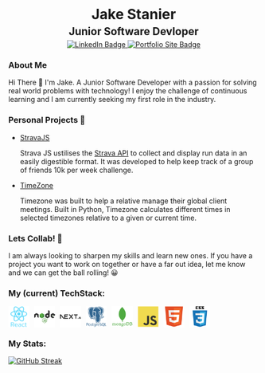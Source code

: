 <!-- <link rel="stylesheet" href="devicon.min.css"> -->
<div id="header" align="center">
    <h1 style="border: 0; margin-top: 0; margin-bottom: 5px;">Jake Stanier</h1>
    <h2 style="border: 0; margin-top: 0; margin-bottom: 5px;">Junior Software Devloper</h2>
    <div id="badges" style="margin-bottom: 10px">
    <a href="https://www.linkedin.com/in/jake-stanier-017267283/">
        <img src="https://img.shields.io/badge/LinkedIn-blue?logo=linkedin&style=for-the-badge" alt="LinkedIn Badge"/>
    </a>
    <a href="https://www.jakestanier.com">
        <img src="https://img.shields.io/badge/Portfolio_Site-purple?logo=appveyor&logoColor=white&style=for-the-badge" alt="Portfolio Site Badge"/>
    </a>
    <!-- <a href="./Jake Stanier - CV.pdf" download>
        <img src="https://img.shields.io/badge/CV-red?style=for-the-badge&logo=adobeacrobatreader" alt="Download CV Badge"/>
    </a> -->
    </div>
</div>
<h3>About Me</h3>
<p>Hi There 👋 I'm Jake. A Junior Software Developer with a passion for solving real world problems with technology! I enjoy the challenge of continuous learning and I am currently seeking my first role in the industry.</p>

<h3>Personal Projects 🤖</h3>
<ul style="margin-bottom: 15px">
    <li>
        <a href="https://stravajs.netlify.app/">StravaJS</a><p>Strava JS ustilises the <span><a href="https://developers.strava.com/docs/reference/">Strava API</a></span> to collect and display run data in an easily digestible format. It was developed to help keep track of a group of friends 10k per week challenge.</p>
    </li>
    <li>
        <a href="https://github.com/jake-stan92/timezone">TimeZone</a><p>Timezone was built to help a relative manage their global client meetings. Built in Python, Timezone calculates different times in selected timezones relative to a given or current time.</p>
    </li>
</ul>

<h3>Lets Collab! 🙌</h3>
<p>I am always looking to sharpen my skills and learn new ones. If you have a project you want to work on together or have a far out idea, let me know and we can get the ball rolling! 😀</p>

<h3>My (current) TechStack:</h3>
<div id="tech-stack-icons" style="display: flex; gap: 10px;">
    <img src="./images/react.svg" style="max-width: 3em">
    <img src="./images/nodeJS.svg" style="max-width: 3em">
    <img src="./images/nextJS.svg" style="max-width: 3em">
    <img src="./images/postgreSQL.svg" style="max-width: 3em">
    <img src="./images/mongoDB.svg" style="max-width: 3em">
    <img src="./images/javascript.svg" style="max-width: 3em">
    <img src="./images/html.svg" style="max-width: 3em">
    <img src="./images/css.svg" style="max-width: 3em">
</div>

<h3>My Stats:</h3>
<a href="https://git.io/streak-stats"><img src="https://github-readme-streak-stats.herokuapp.com?user=jake-stan92&border_radius=5" alt="GitHub Streak" /></a>

<!--
**jake-stan92/jake-stan92** is a ✨ _special_ ✨ repository because its `README.md` (this file) appears on your GitHub profile.

Here are some ideas to get you started:

- 🔭 I’m currently working on ...
- 🌱 I’m currently learning ...
- 👯 I’m looking to collaborate on ...
- 🤔 I’m looking for help with ...
- 💬 Ask me about ...
- 📫 How to reach me: ...
- 😄 Pronouns: ...
- ⚡ Fun fact: ...
-->
